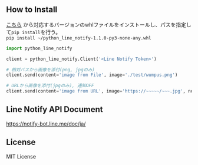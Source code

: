 ## How to Install

[こちら](https://github.com/broccolingual/python-line-notify/tree/master/dist)
から対応するバージョンのwhlファイルをインストールし、パスを指定して`pip install`を行う。
<br>`pip install ~/python_line_notify-1.1.0-py3-none-any.whl`

```python
import python_line_notify

client = python_line_notify.Client('<Line Notify Token>')

# 相対パスから画像を添付(png, jpgのみ)
client.send(content='image from File', image='./test/wumpus.png')

# URLから画像を添付(jpgのみ), 通知OFF
client.send(content='image from URL', image='https://~~~~~/~~~.jpg', notify=True)
```

## Line Notify API Document

https://notify-bot.line.me/doc/ja/

## License
MIT License